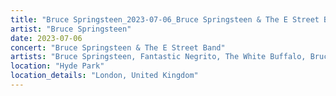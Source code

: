 ```yaml
---
title: "Bruce Springsteen_2023-07-06_Bruce Springsteen & The E Street Band"
artist: "Bruce Springsteen"
date: 2023-07-06
concert: "Bruce Springsteen & The E Street Band"
artists: "Bruce Springsteen, Fantastic Negrito, The White Buffalo, Bruce Springsteen & The E Street Band, Sam Fender"
location: "Hyde Park"
location_details: "London, United Kingdom"
---
```

